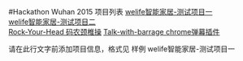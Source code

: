#Hackathon Wuhan 2015 项目列表
[welife智能家居-测试项目一](https://github.com/binhe22/HackWuhan2015)  
[welife智能家居-测试项目二](https://github.com/binhe22/HackWuhan2015)  
[Rock-Your-Head 码农颈椎操](https://github.com/AaronJan/rock-your-head)
[Talk-with-barrage chrome弹幕插件](https://github.com/shimohq/barrage)

请在此行文字前添加项目信息，格式见 样例 welife智能家居-测试项目一 
